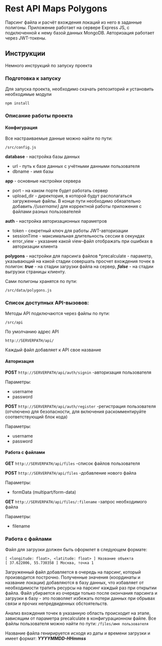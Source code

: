 # Rest API Maps Polygons

Парсинг файла и расчёт вхождения локаций из него в заданные полигоны. 
Приложение работает на сервере Express JS, с подключенной к нему базой данных MongoDB.
Авторизация работает через JWT-токены.

## Инструкции

Немного инструкций по запуску проекта

### Подготовка к запуску

Для запуска проекта, необходимо скачать репозиторий и установить необходимые модули

```
npm install
```

### Описание работы проекта

#### Конфигурация

Все настраиваемые данные можно найти по пути:

```
/src/config.js
```

**database** - настройка базы данных
* url - путь к базе данных с учётными данными пользователя
* dbname - имя базы

**app** - основные настройки сервера
* port - на каком порте будет работать сервер
* upload_dir - директория, в которой будут располагаться загруженные файлы.
В конце пути необходимо обязательно добавить */{username}* для корректной работы приложения с файлами разных пользователей

**auth** - настройка авторизационных параметров
* token - секретный ключ для работы JWT-авторизации
* sessionTime - максимальная длительность сессии в секундах
* error_view - указание какой view-файл отображать при ошибках в авторизации клиента

**polygons** - настройки для парсинга файлов
*precalculate - параметр, указывающий на какой стадии совершать просчет вхождения точек в полигон:
***true*** - на стадии загрузки файла на сервер, ***false*** - на стадии выгрузки страницы клиенту.

Сами полигоны хранятся по пути:

```/src/data/polygons.js```

### Список доступных API-вызовов:

Методы API подключаются через файлы по пути:

```/src/api```

По умолчанию адрес API

```http://SERVERPATH/api/```

Каждый файл добавляет к API свое название

#### Авторизация 

**POST** ```http://SERVERPATH/api/auth/signin``` 
 -авторизация пользователя

Параметры:
* username
* password

**POST** ```http://SERVERPATH/api/auth/register``` 
 -регистрация пользователя 
 (отчлючено для безопасности, для включения раскомментируйте соответствующий блок кода)

Параметры:
* username
* password

#### Работа с файлами

**GET** ```http://SERVERPATH/api/files``` 
 -список файлов пользователя

**POST** ```http://SERVERPATH/api/files``` 
 -добавление нового файла

Параметры:
* formData (multipart/form-data)


**GET** ```http://SERVERPATH/api/files/:filename``` 
 -запрос необходимого файла

Параметры:
* filename

### Работа с файлами

Файл для загрузки должен быть оформлет в следующем формате:
````
[ <longitude: float>, <latitude: float> ] Название объекта 
[ 37.622006, 55.730358 ] Москва, точка 1
````

Загруженный файл добавляется в очередь на парсинг, который производится построчно. 
Полученные значения (координаты и название локации) добавляются в базу данных, 
что избавляет от необходимости тратить ресурсы на парсинг каждый раз при открытии файла.
Файл убирается из очереди только после окончания парсинга и загрузки в базу - 
это позволяет избежать потери данных при обрывах связи и прочих непредвиденных обстоятельств.

Анализ вхождения точек в указанную область происходит на этапе, зависящим от параметра precalculate в конфигурационном файле.
Все файлы пользователя можно найти по пути:
```/files/имя пользователя```

Название файла генирируется исходя из даты и времени загрузки и имеет формат: ***YYYYMMDD-HHmmss***

